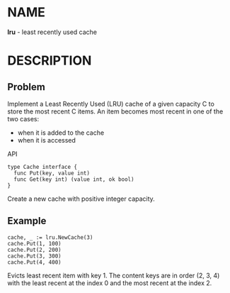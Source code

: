 # NAME

**lru** - least recently used cache


# DESCRIPTION

## Problem

Implement a Least Recently Used (LRU) cache of a given capacity C to store the
most recent C items. An item becomes most recent in one of the two cases:

  * when it is added to the cache
  * when it is accessed

API

```
type Cache interface {
  func Put(key, value int)
  func Get(key int) (value int, ok bool)
}
```

Create a new cache with positive integer capacity.

## Example

```
cache, _ := lru.NewCache(3)
cache.Put(1, 100)
cache.Put(2, 200)
cache.Put(3, 300)
cache.Put(4, 400)
```

Evicts least recent item with key 1. The content keys are in order (2, 3, 4)
with the least recent at the index 0 and the most recent at the index 2.
